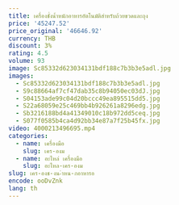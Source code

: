 ```yaml
---
title: เครื่องชั่งน้ำหนักอาหารอัตโนมัติสำหรับถ้วยขวดและถุง
price: '45247.52'
price_original: '46646.92'
currency: THB
discount: 3%
rating: 4.5
volume: 93
image: Sc85332d623034131bdf188c7b3b3e5adl.jpg
images:
  - Sc85332d623034131bdf188c7b3b3e5adl.jpg
  - S9c88664af7cf47dab35c8b94050ec03dJ.jpg
  - S04153ade99c04d20bccc49ea895515dd5.jpg
  - S22a68059e25c469bb4b926261a8296edg.jpg
  - Sb3216188bd4a41349010c18b972dd5ceq.jpg
  - S077f0585b4ca4d92bb34e87a7f25b45fx.jpg
video: 4000213496695.mp4
categories:
  - name: เครื่องมือ
    slug: เคร-องม
  - name: อะไหล่ เครื่องมือ
    slug: อะไหล-เคร-องม
slug: เคร-องช-งน-ำหน-กอาหารอ
encode: ooDvZnk
lang: th
---
```

  